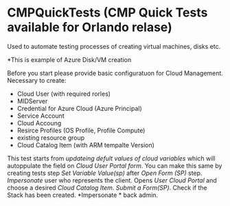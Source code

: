 # CMPQuickTests (CMP Quick Tests available for Orlando relase)
Used to automate testing processes of creating virtual machines, disks etc.

*This is example of Azure Disk/VM creation

Before you start please provide basic configuratuon for Cloud Management. Necessary to create:

* Cloud User (with required rorles)
* MIDServer
* Credential for Azure Cloud (Azure Principal)
* Service Account
* Cloud Accoung
* Resirce Profiles (OS Profile, Profile Compute)
* existing resource group
* Cloud Catalog Item (with ARM tempalte Version)

This test starts from *updateing defult values of cloud variables* which will autoppulate the field on *Cloud User Portal form*. You can make this same by creating tests step *Set Variable Value(sp)* after *Open Form (SP)* step. *Impersonate* user who represents the client. Opens *User Cloud Portal* and choose a desired *Cloud Catalog Item*. *Submit a Form(SP)*. Check if the Stack has been created. *Impersonate * back admin.
